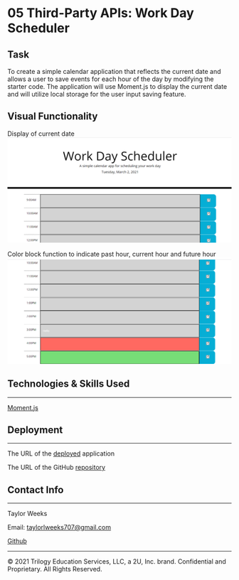 # 05 Third-Party APIs: Work Day Scheduler

## Task

To create a simple calendar application that reflects the current date and allows a user to save events for each hour of the day by modifying the starter code. The application will use Moment.js to display the current date and will utilize local storage for the user input saving feature.


## Visual Functionality

Display of current date
![image](Assets/workDayDate.png)

Color block function to indicate past hour, current hour and future hour
![image](Assets/workDaycolor.png)


## Technologies & Skills Used
---

[Moment.js](https://momentjs.com/)

## Deployment
---
The URL of the [deployed](https://tweeks07.github.io/Day-Planner/) application

The URL of the GitHub [repository](https://github.com/tweeks07/Day-Planner)

## Contact Info
---
Taylor Weeks

Email:  taylorlweeks707@gmail.com

[Github](https://github.com/tweeks07)

---
© 2021 Trilogy Education Services, LLC, a 2U, Inc. brand. Confidential and Proprietary. All Rights Reserved.

